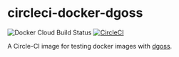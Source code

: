 # circleci-docker-dgoss

![Docker Cloud Build Status](https://img.shields.io/docker/cloud/build/particleflux/circleci-docker-dgoss)
[![CircleCI](https://circleci.com/gh/particleflux/circleci-docker-dgoss.svg?style=shield&circle-token=eb41ef3b480c3a6d51b158737e6713510d03c39d)](https://circleci.com/gh/particleflux/circleci-docker-dgoss)

A Circle-CI image for testing docker images with [dgoss].

[dgoss]: https://github.com/aelsabbahy/goss/tree/master/extras/dgoss
